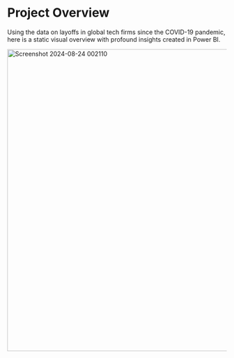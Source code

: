 # Project Overview

Using the data on layoffs in global tech firms since the COVID-19 pandemic, here is a static visual overview with profound insights created in Power BI.

<img width="695" alt="Screenshot 2024-08-24 002110" src="https://github.com/user-attachments/assets/994aece6-bafb-4f40-b4cb-004689b599cf">

